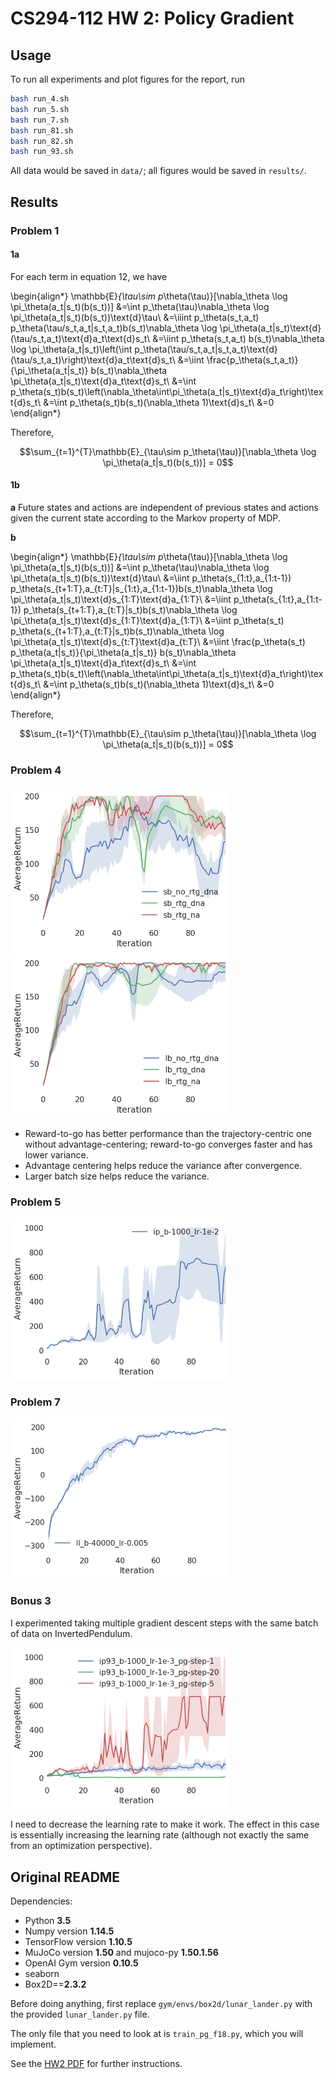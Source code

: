 # CS294-112 HW 2: Policy Gradient

## Usage

To run all experiments and plot figures for the report, run

```bash
bash run_4.sh
bash run_5.sh
bash run_7.sh
bash run_81.sh
bash run_82.sh
bash run_93.sh
```

All data would be saved in `data/`; all figures would be saved in `results/`.

## Results
### Problem 1
#### 1a
For each term in equation 12, we have

\begin{align*}
\mathbb{E}_{\tau\sim p_\theta(\tau)}[\nabla_\theta \log \pi_\theta(a_t|s_t)(b(s_t))]
&=\int p_\theta(\tau)\nabla_\theta \log \pi_\theta(a_t|s_t)(b(s_t))\text{d}\tau\\
&=\iiint p_\theta(s_t,a_t) p_\theta(\tau/s_t,a_t|s_t,a_t)b(s_t)\nabla_\theta \log \pi_\theta(a_t|s_t)\text{d}(\tau/s_t,a_t)\text{d}a_t\text{d}s_t\\
&=\iint p_\theta(s_t,a_t) b(s_t)\nabla_\theta \log \pi_\theta(a_t|s_t)\left(\int p_\theta(\tau/s_t,a_t|s_t,a_t)\text{d}(\tau/s_t,a_t)\right)\text{d}a_t\text{d}s_t\\
&=\iint \frac{p_\theta(s_t,a_t)}{\pi_\theta(a_t|s_t)} b(s_t)\nabla_\theta \pi_\theta(a_t|s_t)\text{d}a_t\text{d}s_t\\
&=\int p_\theta(s_t)b(s_t)\left(\nabla_\theta\int\pi_\theta(a_t|s_t)\text{d}a_t\right)\text{d}s_t\\
&=\int p_\theta(s_t)b(s_t)(\nabla_\theta 1)\text{d}s_t\\
&=0
\end{align*}

Therefore, 

$$\sum_{t=1}^{T}\mathbb{E}_{\tau\sim p_\theta(\tau)}[\nabla_\theta \log \pi_\theta(a_t|s_t)(b(s_t))] = 0$$

#### 1b
**a** Future states and actions are independent of previous states and actions given the current state according to the Markov property of MDP.

**b**

\begin{align*}
\mathbb{E}_{\tau\sim p_\theta(\tau)}[\nabla_\theta \log \pi_\theta(a_t|s_t)(b(s_t))]
&=\int p_\theta(\tau)\nabla_\theta \log \pi_\theta(a_t|s_t)(b(s_t))\text{d}\tau\\
&=\iint p_\theta(s_{1:t},a_{1:t-1}) p_\theta(s_{t+1:T},a_{t:T}|s_{1:t},a_{1:t-1})b(s_t)\nabla_\theta \log \pi_\theta(a_t|s_t)\text{d}s_{1:T}\text{d}a_{1:T}\\
&=\iint p_\theta(s_{1:t},a_{1:t-1}) p_\theta(s_{t+1:T},a_{t:T}|s_t)b(s_t)\nabla_\theta \log \pi_\theta(a_t|s_t)\text{d}s_{1:T}\text{d}a_{1:T}\\
&=\iint p_\theta(s_t) p_\theta(s_{t+1:T},a_{t:T}|s_t)b(s_t)\nabla_\theta \log \pi_\theta(a_t|s_t)\text{d}s_{t:T}\text{d}a_{t:T}\\
&=\iint \frac{p_\theta(s_t) p_\theta(a_t|s_t)}{\pi_\theta(a_t|s_t)} b(s_t)\nabla_\theta \pi_\theta(a_t|s_t)\text{d}a_t\text{d}s_t\\
&=\int p_\theta(s_t)b(s_t)\left(\nabla_\theta\int\pi_\theta(a_t|s_t)\text{d}a_t\right)\text{d}s_t\\
&=\int p_\theta(s_t)b(s_t)(\nabla_\theta 1)\text{d}s_t\\
&=0
\end{align*}

Therefore, 

$$\sum_{t=1}^{T}\mathbb{E}_{\tau\sim p_\theta(\tau)}[\nabla_\theta \log \pi_\theta(a_t|s_t)(b(s_t))] = 0$$

### Problem 4

<p float="left">
  <img src="./results/p4_sb.png" width="350"/>
  <img src="./results/p4_lb.png" width="350"/>
</p>

* Reward-to-go has better performance than the trajectory-centric one without advantage-centering; reward-to-go converges faster and has lower variance.
* Advantage centering helps reduce the variance after convergence.
* Larger batch size helps reduce the variance.

### Problem 5

<p float="left">
  <img src="./results/p5_ip_b-1000_lr-1e-2.png" width="350"/>
</p>

### Problem 7

<p float="left">
  <img src="./results/p7.png" width="350"/>
</p>

### Bonus 3

I experimented taking multiple gradient descent steps with the same batch of data on InvertedPendulum.

<p float="left">
  <img src="./results/p93.png" width="350"/>
</p>

I need to decrease the learning rate to make it work. The effect in this case is essentially increasing the learning rate (although not exactly the same from an optimization perspective).

## Original README

Dependencies:
 * Python **3.5**
 * Numpy version **1.14.5**
 * TensorFlow version **1.10.5**
 * MuJoCo version **1.50** and mujoco-py **1.50.1.56**
 * OpenAI Gym version **0.10.5**
 * seaborn
 * Box2D==**2.3.2**

Before doing anything, first replace `gym/envs/box2d/lunar_lander.py` with the provided `lunar_lander.py` file.

The only file that you need to look at is `train_pg_f18.py`, which you will implement.

See the [HW2 PDF](http://rail.eecs.berkeley.edu/deeprlcourse/static/homeworks/hw2.pdf) for further instructions.
